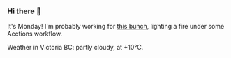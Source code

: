 ### Hi there :wave:

It's Monday! I'm probably working for [this bunch](https://github.com/kohofinancial), lighting a fire under some Acctions workflow.

Weather in Victoria BC: partly cloudy, at +10°C.
